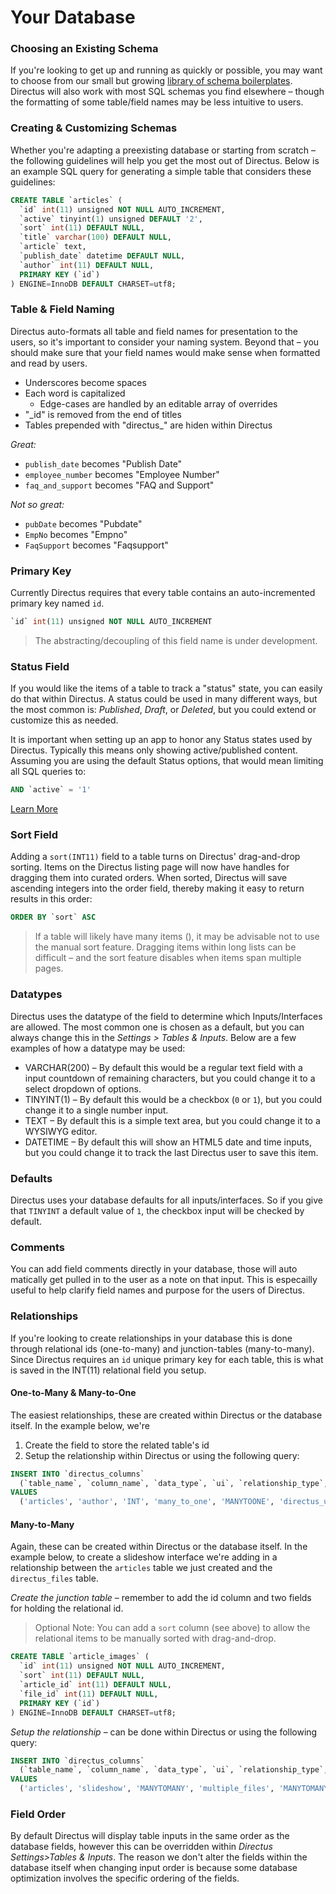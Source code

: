 # Your Database

### Choosing an Existing Schema
If you're looking to get up and running as quickly or possible, you may want to choose from our small but growing [library of schema boilerplates](#). Directus will also work with most SQL schemas you find elsewhere – though the formatting of some table/field names may be less intuitive to users.


### Creating & Customizing Schemas
Whether you're adapting a preexisting database or starting from scratch – the following guidelines will help you get the most out of Directus. Below is an example SQL query for generating a simple table that considers these guidelines:

```SQL
CREATE TABLE `articles` (
  `id` int(11) unsigned NOT NULL AUTO_INCREMENT,
  `active` tinyint(1) unsigned DEFAULT '2',
  `sort` int(11) DEFAULT NULL,
  `title` varchar(100) DEFAULT NULL,
  `article` text,
  `publish_date` datetime DEFAULT NULL,
  `author` int(11) DEFAULT NULL,
  PRIMARY KEY (`id`)
) ENGINE=InnoDB DEFAULT CHARSET=utf8;
```

### Table & Field Naming
Directus auto-formats all table and field names for presentation to the users, so it's important to consider your naming system. Beyond that – you should make sure that your field names would make sense when formatted and read by users.

* Underscores become spaces
* Each word is capitalized
  * Edge-cases are handled by an editable array of overrides
* "_id" is removed from the end of titles
* Tables prepended with "directus_" are hiden within Directus

*Great:*
* `publish_date` becomes "Publish Date"
* `employee_number` becomes "Employee Number"
* `faq_and_support` becomes "FAQ and Support"

*Not so great:*
* `pubDate` becomes "Pubdate"
* `EmpNo` becomes "Empno"
* `FaqSupport` becomes "Faqsupport"

### Primary Key
Currently Directus requires that every table contains an auto-incremented primary key named `id`.
```SQL
`id` int(11) unsigned NOT NULL AUTO_INCREMENT
```

> The abstracting/decoupling of this field name is under development.

### Status Field
If you would like the items of a table to track a "status" state, you can easily do that within Directus. A status could be used in many different ways, but the most common is: *Published*, *Draft*, or *Deleted*, but you could extend or customize this as needed.

It is important when setting up an app to honor any Status states used by Directus. Typically this means only showing active/published content. Assuming you are using the default Status options, that would mean limiting all SQL queries to:
```SQL
AND `active` = '1'
```

[Learn More](/04-developer/02-configuration.md)

### Sort Field
Adding a `sort(INT11)` field to a table turns on Directus' drag-and-drop sorting. Items on the Directus listing page will now have handles for dragging them into curated orders. When sorted, Directus will save ascending integers into the order field, thereby making it easy to return results in this order:

```SQL
ORDER BY `sort` ASC
```

> If a table will likely have many items (), it may be advisable not to use the manual sort feature. Dragging items within long lists can be difficult – and the sort feature disables when items span multiple pages.

### Datatypes
Directus uses the datatype of the field to determine which Inputs/Interfaces are allowed. The most common one is chosen as a default, but you can always change this in the *Settings > Tables & Inputs*. Below are a few examples of how a datatype may be used:

* VARCHAR(200) – By default this would be a regular text field with a input countdown of remaining characters, but you could change it to a select dropdown of options.
* TINYINT(1) – By default this would be a checkbox (`0` or `1`), but you could change it to a single number input.
* TEXT – By default this is a simple text area, but you could change it to a WYSIWYG editor.
* DATETIME – By default this will show an HTML5 date and time inputs, but you could change it to track the last Directus user to save this item.

### Defaults
Directus uses your database defaults for all inputs/interfaces. So if you give that `TINYINT` a default value of `1`, the checkbox input will be checked by default.

### Comments
You can add field comments directly in your database, those will auto matically get pulled in to the user as a note on that input. This is especailly useful to help clarify field names and purpose for the users of Directus.

### Relationships
If you're looking to create relationships in your database this is done through relational ids (one-to-many) and junction-tables (many-to-many). Since Directus requires an `id` unique primary key for each table, this is what is saved in the INT(11) relational field you setup.

#### One-to-Many & Many-to-One
The easiest relationships, these are created within Directus or the database itself. In the example below, we're 

1. Create the field to store the related table's id
2. Setup the relationship within Directus or using the following query:

```SQL
INSERT INTO `directus_columns`
  (`table_name`, `column_name`, `data_type`, `ui`, `relationship_type`, `table_related`, `junction_key_right`)
VALUES
  ('articles', 'author', 'INT', 'many_to_one', 'MANYTOONE', 'directus_users', 'user');
```

#### Many-to-Many
Again, these can be created within Directus or the database itself. In the example below, to create a slideshow interface we're adding in a relationship between the `articles` table we just created and the `directus_files` table.

*Create the junction table* – remember to add the id column and two fields for holding the relational id.

> Optional Note: You can add a `sort` column (see above) to allow the relational items to be manually sorted with drag-and-drop.

```SQL
CREATE TABLE `article_images` (
  `id` int(11) unsigned NOT NULL AUTO_INCREMENT,
  `sort` int(11) DEFAULT NULL,
  `article_id` int(11) DEFAULT NULL,
  `file_id` int(11) DEFAULT NULL,
  PRIMARY KEY (`id`)
) ENGINE=InnoDB DEFAULT CHARSET=utf8;
```

*Setup the relationship* – can be done within Directus or using the following query:

```SQL
INSERT INTO `directus_columns`
  (`table_name`, `column_name`, `data_type`, `ui`, `relationship_type`, `table_related`, `junction_table`, `junction_key_left`, `junction_key_right`)
VALUES
  ('articles', 'slideshow', 'MANYTOMANY', 'multiple_files', 'MANYTOMANY', 'directus_files', 'article_images', 'article_id', 'file_id')
```

### Field Order
By default Directus will display table inputs in the same order as the database fields, however this can be overridden within *Directus Settings>Tables & Inputs*. The reason we don't alter the fields within the database itself when changing input order is because some database optimization involves the specific ordering of the fields.

